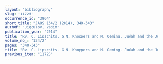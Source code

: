 ```yaml
---
layout: "bibliography"
slug: "11725"
occurrence_id: "3964"
short_title: "JAOS 134/2 (2014), 340-343"
author: "Jigoulov, Vadim"
publication_year: "2014"
title: "Rv. O. Lipschits, G.N. Knoppers and M. Oeming, Judah and the Judeans in the Achaemenid Period: Negotiating Identity in an International Context"
volume_no_: "134/2"
pages: "340-343"
title: "Rv. O. Lipschits, G.N. Knoppers and M. Oeming, Judah and the Judeans in the Achaemenid Period: Negotiating Identity in an International Context"
previous_item: "11728"
---
```

